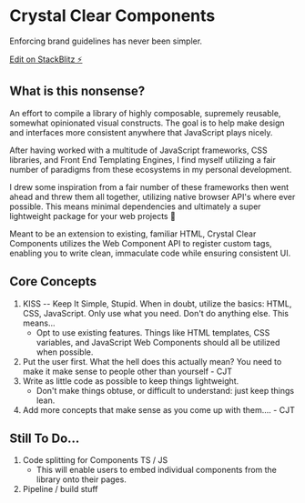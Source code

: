 # Crystal Clear Components

Enforcing brand guidelines has never been simpler.

[Edit on StackBlitz ⚡️](https://stackblitz.com/edit/vitejs-vite-uxyxoy)

## What is this nonsense?

An effort to compile a library of highly composable, supremely reusable, somewhat opinionated visual constructs. The goal is to help make design and interfaces more consistent anywhere that JavaScript plays nicely.

After having worked with a multitude of JavaScript frameworks, CSS libraries, and Front End Templating Engines, I find myself utilizing a fair number of paradigms from these ecosystems in my personal development.

I drew some inspiration from a fair number of these frameworks then went ahead and threw them all together, utilizing native browser API's where ever possible. This means minimal dependencies and ultimately a super lightweight package for your web projects 🙂

Meant to be an extension to existing, familiar HTML, Crystal Clear Components utilizes the Web Component API to register custom tags, enabling you to write clean, immaculate code while ensuring consistent UI.

## Core Concepts

1. KISS -- Keep It Simple, Stupid.
   When in doubt, utilize the basics: HTML, CSS, JavaScript. Only use what you need. Don't do anything else. This means...
   - Opt to use existing features. Things like HTML templates, CSS variables, and JavaScript Web Components should all be utilized when possible.
2. Put the user first.
   What the hell does this actually mean? You need to make it make sense to people other than yourself - CJT
3. Write as little code as possible to keep things lightweight.
   - Don't make things obtuse, or difficult to understand: just keep things lean.
4. Add more concepts that make sense as you come up with them.... - CJT

## Still To Do...

1. Code splitting for Components TS / JS
   - This will enable users to embed individual components from the library onto their pages.
2. Pipeline / build stuff
